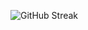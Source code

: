 ![GitHub Streak](https://img.shields.io/badge/GitHub%20Streak-10%20days%20(longest:%2015%20days)-green)
